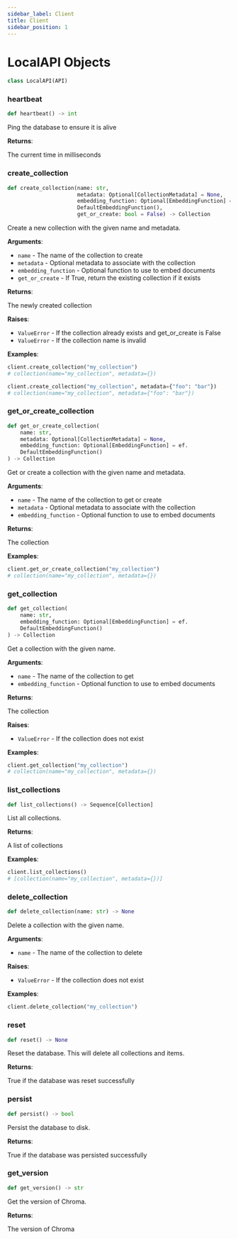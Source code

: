 ```yaml
---
sidebar_label: Client
title: Client
sidebar_position: 1
---
```


# LocalAPI Objects

```python
class LocalAPI(API)
```

### heartbeat

```python
def heartbeat() -> int
```

Ping the database to ensure it is alive

**Returns**:

  The current time in milliseconds

### create\_collection

```python
def create_collection(name: str,
                      metadata: Optional[CollectionMetadata] = None,
                      embedding_function: Optional[EmbeddingFunction] = ef.
                      DefaultEmbeddingFunction(),
                      get_or_create: bool = False) -> Collection
```

Create a new collection with the given name and metadata.

**Arguments**:

- `name` - The name of the collection to create
- `metadata` - Optional metadata to associate with the collection
- `embedding_function` - Optional function to use to embed documents
- `get_or_create` - If True, return the existing collection if it exists
  

**Returns**:

  The newly created collection
  

**Raises**:

- `ValueError` - If the collection already exists and get_or_create is False
- `ValueError` - If the collection name is invalid
  

**Examples**:

  ```python
  client.create_collection("my_collection")
  # collection(name="my_collection", metadata={})
  
  client.create_collection("my_collection", metadata={"foo": "bar"})
  # collection(name="my_collection", metadata={"foo": "bar"})
  ```

### get\_or\_create\_collection

```python
def get_or_create_collection(
    name: str,
    metadata: Optional[CollectionMetadata] = None,
    embedding_function: Optional[EmbeddingFunction] = ef.
    DefaultEmbeddingFunction()
) -> Collection
```

Get or create a collection with the given name and metadata.

**Arguments**:

- `name` - The name of the collection to get or create
- `metadata` - Optional metadata to associate with the collection
- `embedding_function` - Optional function to use to embed documents
  

**Returns**:

  The collection
  

**Examples**:

  ```python
  client.get_or_create_collection("my_collection")
  # collection(name="my_collection", metadata={})
  ```

### get\_collection

```python
def get_collection(
    name: str,
    embedding_function: Optional[EmbeddingFunction] = ef.
    DefaultEmbeddingFunction()
) -> Collection
```

Get a collection with the given name.

**Arguments**:

- `name` - The name of the collection to get
- `embedding_function` - Optional function to use to embed documents
  

**Returns**:

  The collection
  

**Raises**:

- `ValueError` - If the collection does not exist
  

**Examples**:

  ```python
  client.get_collection("my_collection")
  # collection(name="my_collection", metadata={})
  ```

### list\_collections

```python
def list_collections() -> Sequence[Collection]
```

List all collections.

**Returns**:

  A list of collections
  

**Examples**:

  ```python
  client.list_collections()
  # [collection(name="my_collection", metadata={})]
  ```

### delete\_collection

```python
def delete_collection(name: str) -> None
```

Delete a collection with the given name.

**Arguments**:

- `name` - The name of the collection to delete
  

**Raises**:

- `ValueError` - If the collection does not exist
  

**Examples**:

  ```python
  client.delete_collection("my_collection")
  ```

### reset

```python
def reset() -> None
```

Reset the database. This will delete all collections and items.

**Returns**:

  True if the database was reset successfully

### persist

```python
def persist() -> bool
```

Persist the database to disk.

**Returns**:

  True if the database was persisted successfully

### get\_version

```python
def get_version() -> str
```

Get the version of Chroma.

**Returns**:

  The version of Chroma

